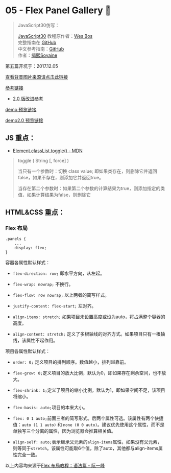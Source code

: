 # 05 - Flex Panel Gallery 💪

> JavaScript30仿写：
>
> [JavaScript30](https://javascript30.com) 教程原作者：[Wes Bos](https://github.com/wesbos)    
> 完整指南在 [GitHub](https://github.com/soyaine/JavaScript30)  
> 中文参考指南：[GitHub](https://github.com/soyaine/JavaScript30)  
> 作者：[缉熙Soyaine](https://github.com/soyaine)

第五篇开坑于：2017.12.05

[查看背景图片来源请点击此链接](https://dummyimage.com/)

[参考链接](https://github.com/soyaine/JavaScript30/tree/master/05%20-%20Flex%20Panel%20Gallery)

- [2.0 版改进参考](https://github.com/soyaine/JavaScript30/tree/master/05%20-%20Flex%20Panel%20Gallery#延伸思考)

[demo 预览链接](https://hehe1111.github.io/js_demo/js30/05%20-%20Flex%20Panel%20Gallery/)

[demo2.0 预览链接](http://hehe1111.github.io/js_demo/js30//05%20-%20Flex%20Panel%20Gallery/version2.0/)


## JS 重点：

- [Element.classList.toggle() - MDN](https://developer.mozilla.org/zh-CN/docs/Web/API/Element/classList)
> toggle ( String [, force] )
>
> 当只有一个参数时：切换 class value; 即如果类存在，则删除它并返回false，如果不存在，则添加它并返回true。
>
> 当存在第二个参数时：如果第二个参数的计算结果为true，则添加指定的类值，如果计算结果为false，则删除它

## HTML&CSS 重点：

### Flex 布局

```
.panels {
    ...
    display: flex;
}
```
容器各属性默认样式：

- `flex-direction: row;` 即水平方向，从左起。

- `flex-wrap: nowrap;` 不换行。

- `flex-flow: row nowrap;` 以上两者的简写样式。

- `justify-content: flex-start;` 左对齐。

- `align-items: stretch;` 如果项目未设置高度或设为auto，将占满整个容器的高度。

- `align-content: stretch;` 定义了多根轴线的对齐方式。如果项目只有一根轴线，该属性不起作用。

项目各属性默认样式：

 - `order: 0;` 定义项目的排列顺序。数值越小，排列越靠前。

 - `flex-grow: 0;`定义项目的放大比例，默认为0，即如果存在剩余空间，也不放大。

 - `flex-shrink: 1;`定义了项目的缩小比例，默认为1，即如果空间不足，该项目将缩小。

 - `flex-basis: auto;`项目的本来大小。

 - `flex: 0 1 auto;`前面三者的简写形式。后两个属性可选。该属性有两个快捷值：`auto (1 1 auto)` 和 `none (0 0 auto)`。建议优先使用这个属性，而不是单独写三个分离的属性，因为浏览器会推算相关值。

 - `align-self: auto;`表示继承父元素的`align-items`属性，如果没有父元素，则等同于`stretch`。该属性可能取6个值，除了auto，其他都与align-items属性完全一致。

以上内容均来源于[Flex 布局教程：语法篇 - 阮一峰](http://www.ruanyifeng.com/blog/2015/07/flex-grammar.html)
